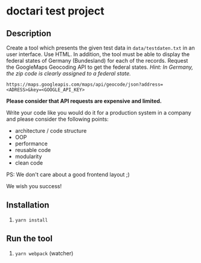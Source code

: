 # doctari test project

## Description

Create a tool which presents the given test data in `data/testdaten.txt` in an user interface. Use HTML.
In addition, the tool must be able to display the federal states of Germany (Bundesland) for each of the records.
Request the GoogleMaps Geocoding API to get the federal states.
_Hint: In Germany, the zip code is clearly assigned to a federal state._

`https://maps.googleapis.com/maps/api/geocode/json?address=<ADRESS>&key=<GOOGLE_API_KEY>`

**Please consider that API requests are expensive and limited.**

Write your code like you would do it for a production system in a company and please consider the following points:

- architecture / code structure
- OOP
- performance
- reusable code
- modularity
- clean code

PS: We don't care about a good frontend layout ;)

We wish you success!

## Installation

1. `yarn install`

## Run the tool

1. `yarn webpack` (watcher)
